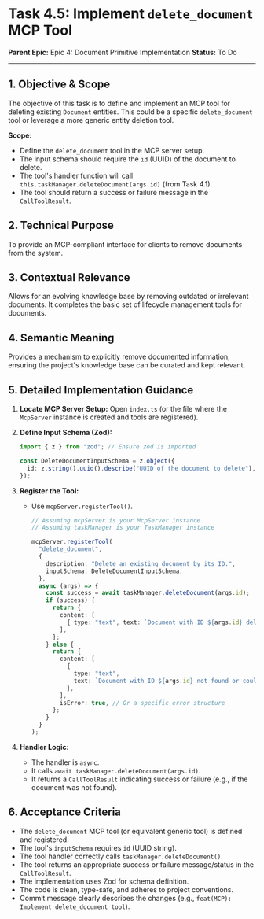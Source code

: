 # Task 4.5: Implement `delete_document` MCP Tool

**Parent Epic:** Epic 4: Document Primitive Implementation
**Status:** To Do

---

## 1. Objective & Scope

The objective of this task is to define and implement an MCP tool for deleting existing `Document` entities. This could be a specific `delete_document` tool or leverage a more generic entity deletion tool.

**Scope:**

- Define the `delete_document` tool in the MCP server setup.
- The input schema should require the `id` (UUID) of the document to delete.
- The tool's handler function will call `this.taskManager.deleteDocument(args.id)` (from Task 4.1).
- The tool should return a success or failure message in the `CallToolResult`.

## 2. Technical Purpose

To provide an MCP-compliant interface for clients to remove documents from the system.

## 3. Contextual Relevance

Allows for an evolving knowledge base by removing outdated or irrelevant documents. It completes the basic set of lifecycle management tools for documents.

## 4. Semantic Meaning

Provides a mechanism to explicitly remove documented information, ensuring the project's knowledge base can be curated and kept relevant.

## 5. Detailed Implementation Guidance

1.  **Locate MCP Server Setup:** Open `index.ts` (or the file where the `McpServer` instance is created and tools are registered).

2.  **Define Input Schema (Zod):**

    ```typescript
    import { z } from "zod"; // Ensure zod is imported

    const DeleteDocumentInputSchema = z.object({
      id: z.string().uuid().describe("UUID of the document to delete"),
    });
    ```

3.  **Register the Tool:**

    - Use `mcpServer.registerTool()`.

      ```typescript
      // Assuming mcpServer is your McpServer instance
      // Assuming taskManager is your TaskManager instance

      mcpServer.registerTool(
        "delete_document",
        {
          description: "Delete an existing document by its ID.",
          inputSchema: DeleteDocumentInputSchema,
        },
        async (args) => {
          const success = await taskManager.deleteDocument(args.id);
          if (success) {
            return {
              content: [
                { type: "text", text: `Document with ID ${args.id} deleted successfully.` },
              ],
            };
          } else {
            return {
              content: [
                {
                  type: "text",
                  text: `Document with ID ${args.id} not found or could not be deleted.`,
                },
              ],
              isError: true, // Or a specific error structure
            };
          }
        }
      );
      ```

4.  **Handler Logic:**
    - The handler is `async`.
    - It calls `await taskManager.deleteDocument(args.id)`.
    - It returns a `CallToolResult` indicating success or failure (e.g., if the document was not found).

## 6. Acceptance Criteria

- The `delete_document` MCP tool (or equivalent generic tool) is defined and registered.
- The tool's `inputSchema` requires `id` (UUID string).
- The tool handler correctly calls `taskManager.deleteDocument()`.
- The tool returns an appropriate success or failure message/status in the `CallToolResult`.
- The implementation uses Zod for schema definition.
- The code is clean, type-safe, and adheres to project conventions.
- Commit message clearly describes the changes (e.g., `feat(MCP): Implement delete_document tool`).
